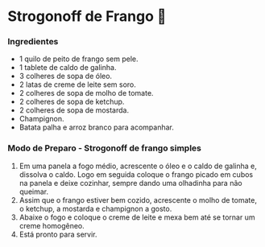 # Strogonoff de Frango :chicken:



### Ingredientes

- 1 quilo de peito de frango sem pele.
- 1 tablete de caldo de galinha.
- 3 colheres de sopa de óleo.
- 2 latas de creme de leite sem soro.
- 2 colheres de sopa de molho de tomate.
- 2 colheres de sopa de ketchup.
- 2 colheres de sopa de mostarda.
- Champignon.
- Batata palha e arroz branco para acompanhar.

### Modo de Preparo - Strogonoff de frango simples

1. Em uma panela a fogo médio, acrescente o óleo e o caldo de galinha e, dissolva o caldo. Logo em seguida coloque o frango picado em cubos na panela e deixe cozinhar, sempre dando uma olhadinha para não queimar.
2. Assim que o frango estiver bem cozido, acrescente o molho de tomate, o ketchup, a mostarda e champignon a gosto.
3. Abaixe o fogo e coloque o creme de leite e mexa bem até se tornar um creme homogêneo.
4. Está pronto para servir.

